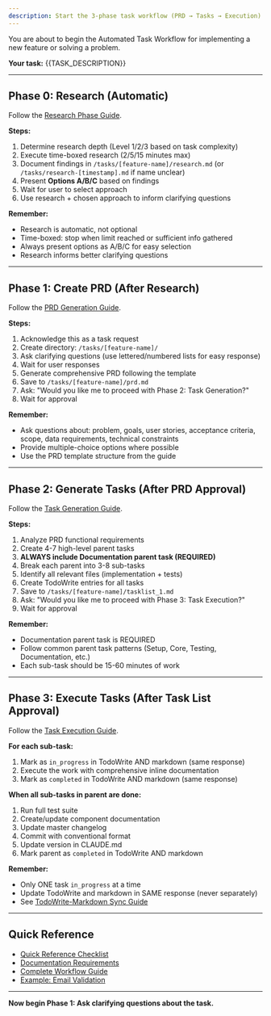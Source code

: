 ```yaml
---
description: Start the 3-phase task workflow (PRD → Tasks → Execution)
---
```


You are about to begin the Automated Task Workflow for implementing a new feature or solving a problem.

**Your task:** {{TASK_DESCRIPTION}}

---

## Phase 0: Research (Automatic)

Follow the [Research Phase Guide](/workspace/.trees/task-guiding-docs/docs/workflows/research-phase-guide.md).

**Steps:**
1. Determine research depth (Level 1/2/3 based on task complexity)
2. Execute time-boxed research (2/5/15 minutes max)
3. Document findings in `/tasks/[feature-name]/research.md` (or `/tasks/research-[timestamp].md` if name unclear)
4. Present **Options A/B/C** based on findings
5. Wait for user to select approach
6. Use research + chosen approach to inform clarifying questions

**Remember:**
- Research is automatic, not optional
- Time-boxed: stop when limit reached or sufficient info gathered
- Always present options as A/B/C for easy selection
- Research informs better clarifying questions

---

## Phase 1: Create PRD (After Research)

Follow the [PRD Generation Guide](/workspace/.trees/task-guiding-docs/docs/workflows/prd-generation-guide.md).

**Steps:**
1. Acknowledge this as a task request
2. Create directory: `/tasks/[feature-name]/`
3. Ask clarifying questions (use lettered/numbered lists for easy response)
4. Wait for user responses
5. Generate comprehensive PRD following the template
6. Save to `/tasks/[feature-name]/prd.md`
7. Ask: "Would you like me to proceed with Phase 2: Task Generation?"
8. Wait for approval

**Remember:**
- Ask questions about: problem, goals, user stories, acceptance criteria, scope, data requirements, technical constraints
- Provide multiple-choice options where possible
- Use the PRD template structure from the guide

---

## Phase 2: Generate Tasks (After PRD Approval)

Follow the [Task Generation Guide](/workspace/.trees/task-guiding-docs/docs/workflows/task-generation-guide.md).

**Steps:**
1. Analyze PRD functional requirements
2. Create 4-7 high-level parent tasks
3. **ALWAYS include Documentation parent task (REQUIRED)**
4. Break each parent into 3-8 sub-tasks
5. Identify all relevant files (implementation + tests)
6. Create TodoWrite entries for all tasks
7. Save to `/tasks/[feature-name]/tasklist_1.md`
8. Ask: "Would you like me to proceed with Phase 3: Task Execution?"
9. Wait for approval

**Remember:**
- Documentation parent task is REQUIRED
- Follow common parent task patterns (Setup, Core, Testing, Documentation, etc.)
- Each sub-task should be 15-60 minutes of work

---

## Phase 3: Execute Tasks (After Task List Approval)

Follow the [Task Execution Guide](/workspace/.trees/task-guiding-docs/docs/workflows/task-execution-guide.md).

**For each sub-task:**
1. Mark as `in_progress` in TodoWrite AND markdown (same response)
2. Execute the work with comprehensive inline documentation
3. Mark as `completed` in TodoWrite AND markdown (same response)

**When all sub-tasks in parent are done:**
1. Run full test suite
2. Create/update component documentation
3. Update master changelog
4. Commit with conventional format
5. Update version in CLAUDE.md
6. Mark parent as `completed` in TodoWrite AND markdown

**Remember:**
- Only ONE task `in_progress` at a time
- Update TodoWrite and markdown in SAME response (never separately)
- See [TodoWrite-Markdown Sync Guide](/workspace/.trees/task-guiding-docs/docs/workflows/todowrite-markdown-sync.md)

---

## Quick Reference

- [Quick Reference Checklist](/workspace/.trees/task-guiding-docs/docs/workflows/quick-reference-checklist.md)
- [Documentation Requirements](/workspace/.trees/task-guiding-docs/docs/workflows/documentation-requirements.md)
- [Complete Workflow Guide](/workspace/.trees/task-guiding-docs/docs/workflows/automated-task-workflow.md)
- [Example: Email Validation](/workspace/.trees/task-guiding-docs/docs/workflows/examples/email-validation/)

---

**Now begin Phase 1: Ask clarifying questions about the task.**
